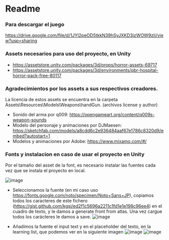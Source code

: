 # Readme

### Para descargar el juego
https://drive.google.com/file/d/1JYl2peOD5tkkN39hSyJXKD3jzWOW9zIi/view?usp=sharing

### Assets necesarios para uso del proyecto, en Unity
* https://assetstore.unity.com/packages/3d/props/horror-assets-69717
* https://assetstore.unity.com/packages/3d/environments/pbr-hospital-horror-pack-free-80117

### Agradecimientos por los assets a sus respectivos creadores.
La licencia de estos assets se encuentra en la carpeta Assets\Resources\Models\Weapons\handGun. (archivos license y author)

* Sonido del arma por q009: https://opengameart.org/content/q009s-weapon-sounds
* Modelo del personaje y animaciones por DJMaesen: https://sketchfab.com/models/a8cdd6c2e936484aaf67e1786c8320d9/embed?autostart=1 
* Modelos y animaciones por Adobe: https://www.mixamo.com/#/


### Fonts y instalacion en caso de usar el proyecto en Unity
Por el tamaño del asset de la font, es necesario instalar las fuentes cada vez que se instala el proyecto en local.

![image](https://github.com/MarcFernandezParra/FPSZbFinal/assets/90846967/3ab3f4b7-234a-4338-a702-6c9719f1ad36)

* Seleccionamos la fuente (en mi caso uso https://fonts.google.com/noto/specimen/Noto+Sans+JP), copiamos todos los caracteres de este fichero (https://gist.github.com/kgsi/ed2f1c5696a2211c1fd1e1e198c96ee4) en el cuadro de texto, y le damos a generate front from atlas. Una vez cargue todos los carácteres le damos a save.
![image](https://github.com/MarcFernandezParra/FPSZbFinal/assets/90846967/9ca3db6c-431e-46e2-8b6d-104896495f36)

* Añadimos la fuente el input text y en el placeholder del texto, en la learning list, que podemos ver en la siguiente imagen
![image](https://github.com/MarcFernandezParra/FPSZbFinal/assets/90846967/d5957c30-c8f5-44f3-8afc-c624bf61e966)
![image](https://github.com/MarcFernandezParra/FPSZbFinal/assets/90846967/0ffb66a4-7333-48ee-9226-d9f25fae5a1b)

